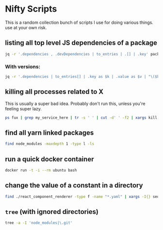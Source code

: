 # Nifty Scripts

This is a random collection bunch of scripts I use for doing various things. use at your own risk.

## listing all top level JS dependencies of a package

```sh
jq -r '.dependencies , .devDependencies | to_entries | .[] | .key' package.json | grep -v yelp | tr '\n' ' '
```

### With versions:

```sh
jq -r '.dependencies | to_entries[] | .key as $k | .value as $v | "\($k)@\($v)"' package.json | grep -v yelp | tr '\n' ' '
```

## killing all processes related to X

This is usually a super bad idea. Probably don't run this, unless you're feeling super lazy.

```sh
ps fux | grep my_service_here | tr -s ' ' | cut -d' ' -f2 | xargs kill
```

## find all yarn linked packages

```sh
find node_modules -maxdepth 1 -type l -ls
```

## run a quick docker container

```sh
docker run -t -i --rm ubuntu bash
```

## change the value of a constant in a directory

```sh
find ./react_component_renderer -type f -name "*.yaml" | xargs -I{} sed -i -e 's/mem: 2800/mem: 4096/g' {}
```

## `tree` (with ignored directories)

```bash
tree -a -I 'node_modules|\.git'
```

